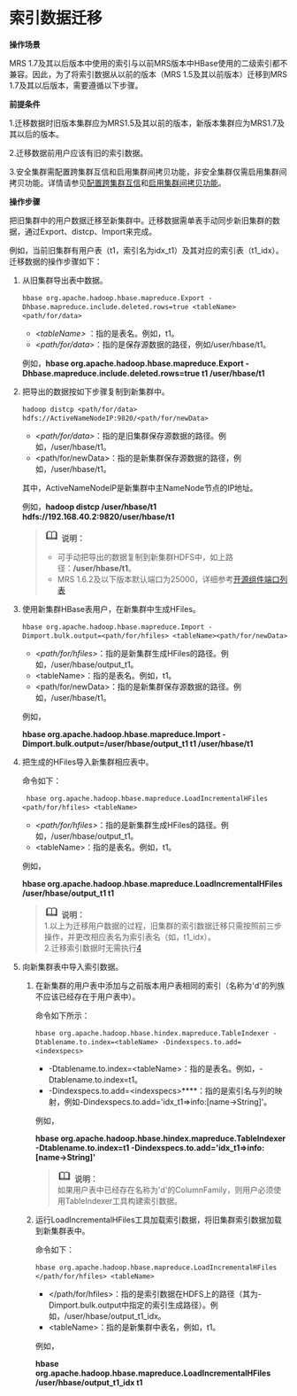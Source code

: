 # 索引数据迁移<a name="ZH-CN_TOPIC_0109065392"></a>

**操作场景**

MRS 1.7及其以后版本中使用的索引与以前MRS版本中HBase使用的二级索引都不兼容。因此，为了将索引数据从以前的版本（MRS 1.5及其以前版本）迁移到MRS 1.7及其以后版本，需要遵循以下步骤。

**前提条件**

1.迁移数据时旧版本集群应为MRS1.5及其以前的版本，新版本集群应为MRS1.7及其以后的版本。

2.迁移数据前用户应该有旧的索引数据。

3.安全集群需配置跨集群互信和启用集群间拷贝功能，非安全集群仅需启用集群间拷贝功能。详情请参见[配置跨集群互信](配置跨集群互信.md)和[启用集群间拷贝功能](启用集群间拷贝功能.md)。

**操作步骤**

把旧集群中的用户数据迁移至新集群中。迁移数据需单表手动同步新旧集群的数据，通过Export、distcp、Import来完成。

例如，当前旧集群有用户表（t1，索引名为idx\_t1）及其对应的索引表（t1\_idx）。迁移数据的操作步骤如下：

1.  从旧集群导出表中数据。

    ```
    hbase org.apache.hadoop.hbase.mapreduce.Export -Dhbase.mapreduce.include.deleted.rows=true <tableName> <path/for/data>
    ```

    -   _<tableName\>_  ：指的是表名。例如，t1。
    -   _<path/for/data_\>：指的是保存源数据的路径，例如/user/hbase/t1。

    例如，**hbase org.apache.hadoop.hbase.mapreduce.Export -Dhbase.mapreduce.include.deleted.rows=true t1 /user/hbase/t1**

2.  把导出的数据按如下步骤复制到新集群中。

    ```
    hadoop distcp <path/for/data> hdfs://ActiveNameNodeIP:9820/<path/for/newData>
    ```

    -   _<path/for/data\>_：指的是旧集群保存源数据的路径。例如，/user/hbase/t1。
    -   <path/for/newData\>：指的是新集群保存源数据的路径，例如，/user/hbase/t1。

    其中，ActiveNameNodeIP是新集群中主NameNode节点的IP地址。

    例如，**hadoop distcp /user/hbase/t1 hdfs://192.168.40.2:9820/user/hbase/t1**

    >![](public_sys-resources/icon-note.gif) **说明：**   
    >-   可手动把导出的数据复制到新集群HDFS中，如上路径：**/user/hbase/t1**。  
    >-   MRS 1.6.2及以下版本默认端口为25000，详细参考[开源组件端口列表](开源组件端口列表.md)  

3.  使用新集群HBase表用户，在新集群中生成HFiles。

    ```
    hbase org.apache.hadoop.hbase.mapreduce.Import -Dimport.bulk.output=<path/for/hfiles> <tableName><path/for/newData>
    ```

    -   _<path/for/hfiles\>_：指的是新集群生成HFiles的路径。例如，/user/hbase/output\_t1。
    -   <tableName\>：指的是表名。例如，t1。
    -   <path/for/newData\>：指的是新集群保存源数据的路径。例如，/user/hbase/t1。

    例如，

    **hbase org.apache.hadoop.hbase.mapreduce.Import -Dimport.bulk.output=/user/hbase/output\_t1 t1 /user/hbase/t1**

4.  <a name="li4869121514717"></a>把生成的HFiles导入新集群相应表中。

    命令如下：

    ```
     hbase org.apache.hadoop.hbase.mapreduce.LoadIncrementalHFiles <path/for/hfiles> <tableName>
    ```

    -   _<path/for/hfiles\>_：指的是新集群生成HFiles的路径。例如，/user/hbase/output\_t1。
    -   <tableName\>：指的是表名。例如，t1。

    例如，

    **hbase org.apache.hadoop.hbase.mapreduce.LoadIncrementalHFiles /user/hbase/output\_t1 t1**

    >![](public_sys-resources/icon-note.gif) **说明：**   
    >1.以上为迁移用户数据的过程，旧集群的索引数据迁移只需按照前三步操作，并更改相应表名为索引表名（如，t1\_idx）。  
    >2.迁移索引数据时无需执行[4](#li4869121514717)  

5.  向新集群表中导入索引数据。
    1.  在新集群的用户表中添加与之前版本用户表相同的索引（名称为'd'的列族不应该已经存在于用户表中）。

        命令如下所示：

        ```
        hbase org.apache.hadoop.hbase.hindex.mapreduce.TableIndexer -Dtablename.to.index=<tableName> -Dindexspecs.to.add=<indexspecs> 
        ```

        -   -Dtablename.to.index=<tableName\>：指的是表名。例如，-Dtablename.to.index=t1。
        -   -Dindexspecs.to.add=<indexspecs\>****：指的是索引名与列的映射，例如-Dindexspecs.to.add='idx\_t1=\>info:\[name-\>String\]'。

        例如，

        **hbase org.apache.hadoop.hbase.hindex.mapreduce.TableIndexer -Dtablename.to.index=t1 -Dindexspecs.to.add='idx\_t1=\>info:\[name-\>String\]'**

        >![](public_sys-resources/icon-note.gif) **说明：**   
        >如果用户表中已经存在名称为'd'的ColumnFamily，则用户必须使用TableIndexer工具构建索引数据。  

    2.  运行LoadIncrementalHFiles工具加载索引数据，将旧集群索引数据加载到新集群表中。

        命令如下：

        ```
        hbase org.apache.hadoop.hbase.mapreduce.LoadIncrementalHFiles </path/for/hfiles> <tableName>
        ```

        -   </path/for/hfiles\>：指的是索引数据在HDFS上的路径（其为-Dimport.bulk.output中指定的索引生成路径）。例如，/user/hbase/output\_t1\_idx。
        -   <tableName\>：指的是新集群中表名，例如，t1。

        例如，

        **hbase org.apache.hadoop.hbase.mapreduce.LoadIncrementalHFiles  **/user/hbase/output\_t1**\_idx t1**



